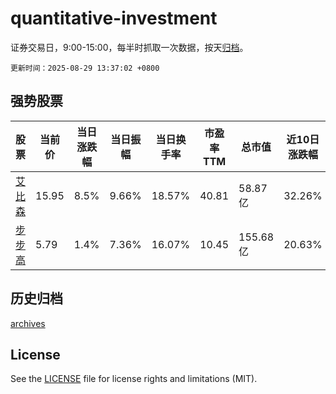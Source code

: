 # quantitative-investment

证券交易日，9:00-15:00，每半时抓取一次数据，按天[归档](archives)。

`更新时间：2025-08-29 13:37:02 +0800`

## 强势股票

|股票|当前价|当日涨跌幅|当日振幅|当日换手率|市盈率TTM|总市值|近10日涨跌幅|
|----|----|----|----|----|----|----|----|
|[艾比森](https://xueqiu.com/S/SZ300389)|15.95|8.5%|9.66%|18.57%|40.81|58.87亿|32.26%|
|[步步高](https://xueqiu.com/S/SZ002251)|5.79|1.4%|7.36%|16.07%|10.45|155.68亿|20.63%|

## 历史归档

[archives](archives)

## License

See the [LICENSE](LICENSE) file for license rights and limitations (MIT).